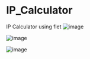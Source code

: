 # IP_Calculator
IP Calculator using flet
![image](https://github.com/JVRALPH/IP_Calculator/assets/73514284/669f27f5-645e-40a1-aaf3-4fea548a2fbd)

![image](https://github.com/JVRALPH/IP_Calculator/assets/73514284/f1f9b519-6ebd-4907-8a3a-90af7dd8b4d1)

![image](https://github.com/JVRALPH/IP_Calculator/assets/73514284/e6e52267-d511-4312-b0f9-2b9ab26dac7e)
